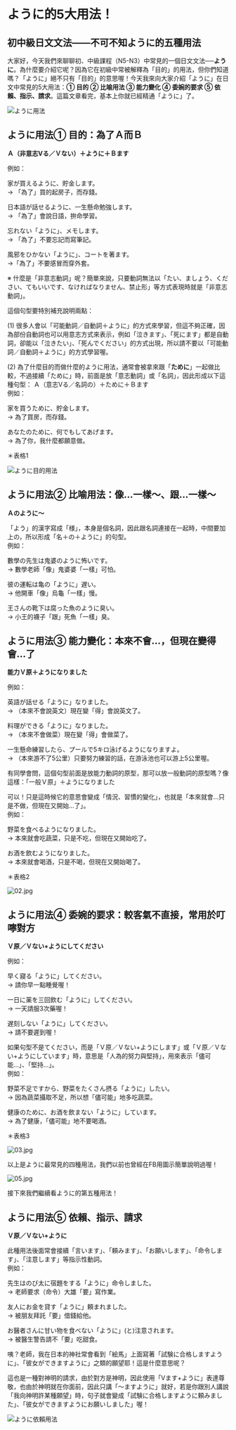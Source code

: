 ように的5大用法！
=========

初中級日文文法——不可不知ように的五種用法
---------------------

大家好，今天我們來聊聊初、中級課程（N5-N3）中常見的一個日文文法──**ように**。為什麼要介紹它呢？因為它在初級中常被解釋為「目的」的用法，但你們知道嗎？「ように」絕不只有「目的」的意思喔！今天我來向大家介紹「ように」在日文中常見的5大用法：**① 目的 ② 比喻用法 ③ 能力變化 ④ 委婉的要求 ⑤ 依賴、指示、請求**。這篇文章看完，基本上你就已經精通「ように」了。

![ように用法](Assets/%E3%82%88%E3%81%86%E3%81%AB%E7%9A%845%E5%A4%A7%E7%94%A8%E6%B3%95%EF%BC%81%20-%20%E7%8E%8B%E5%8F%AF%E6%A8%82%E6%97%A5%E8%AA%9E%EF%BD%9C%E6%9C%80%E5%8F%B0%E7%81%A3%E7%9A%84%E6%95%99%E5%AD%B8%EF%BC%8C%E6%9C%80%E5%A5%BD%E6%87%82%E7%9A%84%E6%97%A5%E8%AA%9E%EF%BD%9C%E7%B7%9A%E4%B8%8A%E8%AA%B2%E7%A8%8B%EF%BD%9C%E5%B0%8F%E7%8F%AD%E6%95%99%E5%AD%B8/content-6b6d58c6-193059-lg.jpg)

  

ように用法① 目的：為了Ａ而Ｂ
---------------

**Ａ（非意志Vる／Ｖない）＋ように＋Ｂます**

例如：

家が買えるように、貯金します。  
→ 「為了」買的起房子，而存錢。

日本語が話せるように、一生懸命勉強します。  
→ 「為了」會說日語，拚命學習。

忘れない「ように」、メモします。  
→ 「為了」不要忘記而寫筆記。

風邪をひかない「ように」、コートを著ます。  
→「為了」不要感冒而穿外套。  
  

※ 什麼是「非意志動詞」呢？簡單來說，只要動詞無法以「たい、ましょう、ください、てもいいです、なければなりません、禁止形」等方式表現時就是「非意志動詞」。

  
  
這個句型要特別補充說明兩點：

(1) 很多人會以「可能動詞／自動詞＋ように」的方式來學習，但這不夠正確，因為部份自動詞也可以用意志方式來表示，例如「泣きます」、「死にます」都是自動詞，卻能以「泣きたい」、「死んでください」的方式出現，所以請不要以「可能動詞／自動詞＋ように」的方式學習喔。

(2) 為了什麼目的而做什麼的ように用法，通常會被拿來跟「**ために**」一起做比較，不過接續「ために」時，前面是放「意志動詞」或「名詞」，因此形成以下這種句型： Ａ（意志Vる／名詞の）＋ために＋Ｂます  
例如：

家を買うために、貯金します。  
→ 為了買房，而存錢。

あなたのために、何でもしてあげます。  
→ 為了你，我什麼都願意做。

＊表格1

![ように目的用法](Assets/%E3%82%88%E3%81%86%E3%81%AB%E7%9A%845%E5%A4%A7%E7%94%A8%E6%B3%95%EF%BC%81%20-%20%E7%8E%8B%E5%8F%AF%E6%A8%82%E6%97%A5%E8%AA%9E%EF%BD%9C%E6%9C%80%E5%8F%B0%E7%81%A3%E7%9A%84%E6%95%99%E5%AD%B8%EF%BC%8C%E6%9C%80%E5%A5%BD%E6%87%82%E7%9A%84%E6%97%A5%E8%AA%9E%EF%BD%9C%E7%B7%9A%E4%B8%8A%E8%AA%B2%E7%A8%8B%EF%BD%9C%E5%B0%8F%E7%8F%AD%E6%95%99%E5%AD%B8/content-efca42e7-189982-lg.jpg)

  
  
  

ように用法② 比喻用法：像…一樣～、跟…一樣～
-----------------------

**Ａのように～**

「よう」的漢字寫成「様」，本身是個名詞，因此跟名詞連接在一起時，中間要加上の，所以形成「名＋の＋ように」的句型。  
例如：

數學の先生は鬼婆のように怖いです。  
→ 數學老師「像」鬼婆婆「一樣」可怕。

彼の運転は亀の「ように」遅い。  
→ 他開車「像」烏龜「一樣」慢。

王さんの靴下は腐った魚のように臭い。  
→ 小王的襪子「跟」死魚「一樣」臭。  
  
  
  

ように用法③ 能力變化：本來不會…，但現在變得會…了
--------------------------

**能力Ｖ原＋ようになりました**

例如：

英語が話せる「ように」なりました。  
→ （本來不會說英文）現在變「得」會說英文了。

料理ができる「ように」なりました。  
→ （本來不會做菜）現在變「得」會做菜了。

一生懸命練習したら、プールで5キロ泳げるようになりますよ。  
→ （本來游不了5公里）只要努力練習的話，在游泳池也可以游上5公里喔。  
  
  
有同學會問，這個句型前面是放能力動詞的原型，那可以放一般動詞的原型嗎？像這樣：「一般Ｖ原」＋ようになりました

可以！只是這時候它的意思會變成「情況、習慣的變化」，也就是「本來就會…只是不做，但現在又開始…了」。  
例如：

野菜を食べるようになりました。  
→ 本來就會吃蔬菜，只是不吃，但現在又開始吃了。

お酒を飲むようになりました。  
→ 本來就會喝酒，只是不喝，但現在又開始喝了。

＊表格2

![02.jpg](Assets/%E3%82%88%E3%81%86%E3%81%AB%E7%9A%845%E5%A4%A7%E7%94%A8%E6%B3%95%EF%BC%81%20-%20%E7%8E%8B%E5%8F%AF%E6%A8%82%E6%97%A5%E8%AA%9E%EF%BD%9C%E6%9C%80%E5%8F%B0%E7%81%A3%E7%9A%84%E6%95%99%E5%AD%B8%EF%BC%8C%E6%9C%80%E5%A5%BD%E6%87%82%E7%9A%84%E6%97%A5%E8%AA%9E%EF%BD%9C%E7%B7%9A%E4%B8%8A%E8%AA%B2%E7%A8%8B%EF%BD%9C%E5%B0%8F%E7%8F%AD%E6%95%99%E5%AD%B8/content-842abd6d-87918-lg.jpg)

  
  
  

ように用法④ 委婉的要求：較客氣不直接，常用於叮嚀對方
---------------------------

**Ｖ原／Ｖない+ようにしてください**

例如：

早く寢る「ように」してください。  
→ 請你早一點睡覺喔！

一日に薬を三回飲む「ように」してください。  
→ 一天請服3次藥喔！

遅刻しない「ように」してください。  
→ 請不要遲到喔！  
  
  
如果句型不是てください，而是「Ｖ原／Ｖない+ようにします」或「Ｖ原／Ｖない+ようにしています」時，意思是「人為的努力與堅持」，用來表示「儘可能…」、「堅持…」。  
例如：

野菜不足ですから、野菜をたくさん摂る「ように」したい。  
→ 因為蔬菜攝取不足，所以想「儘可能」地多吃蔬菜。

健康のために、お酒を飲まない「ように」しています。  
→ 為了健康，「儘可能」地不要喝酒。

＊表格3

![03.jpg](Assets/%E3%82%88%E3%81%86%E3%81%AB%E7%9A%845%E5%A4%A7%E7%94%A8%E6%B3%95%EF%BC%81%20-%20%E7%8E%8B%E5%8F%AF%E6%A8%82%E6%97%A5%E8%AA%9E%EF%BD%9C%E6%9C%80%E5%8F%B0%E7%81%A3%E7%9A%84%E6%95%99%E5%AD%B8%EF%BC%8C%E6%9C%80%E5%A5%BD%E6%87%82%E7%9A%84%E6%97%A5%E8%AA%9E%EF%BD%9C%E7%B7%9A%E4%B8%8A%E8%AA%B2%E7%A8%8B%EF%BD%9C%E5%B0%8F%E7%8F%AD%E6%95%99%E5%AD%B8/content-43566e66-83188-lg.jpg)

以上是ように最常見的四種用法，我們以前也曾經在FB用圖示簡單說明過喔！

![05.jpg](Assets/%E3%82%88%E3%81%86%E3%81%AB%E7%9A%845%E5%A4%A7%E7%94%A8%E6%B3%95%EF%BC%81%20-%20%E7%8E%8B%E5%8F%AF%E6%A8%82%E6%97%A5%E8%AA%9E%EF%BD%9C%E6%9C%80%E5%8F%B0%E7%81%A3%E7%9A%84%E6%95%99%E5%AD%B8%EF%BC%8C%E6%9C%80%E5%A5%BD%E6%87%82%E7%9A%84%E6%97%A5%E8%AA%9E%EF%BD%9C%E7%B7%9A%E4%B8%8A%E8%AA%B2%E7%A8%8B%EF%BD%9C%E5%B0%8F%E7%8F%AD%E6%95%99%E5%AD%B8/content-f9f3df1c-485723-lg.jpg)

接下來我們繼續看ように的第五種用法！  
  
  
  

ように用法⑤ 依賴、指示、請求
---------------

**Ｖ原／Ｖない+ように**

此種用法後面常會接續「言います」、「頼みます」、「お願いします」、「命令します」、「注意します」等指示性動詞。  
例如：

先生はのび太に宿題をする「ように」命令しました。  
→ 老師要求（命令）大雄「要」寫作業。

友人にお金を貸す「ように」頼まれました。  
→ 被朋友拜託「要」借錢給他。

お醫者さんに甘い物を食べない「ように」(と)注意されます。  
→ 被醫生警告請不「要」吃甜食。  
  
  
咦？老師，我在日本的神社常會看到「絵馬」上面寫著「試験に合格しますように」、「彼女ができますように」之類的願望耶！這是什麼意思呢？

這也是一種對神明的請求，由於對方是神明，因此使用「Vます+ように」表達尊敬，也由於神明就在你面前，因此只講「～ますように」就好，若是你跟別人講說「我向神明許某種願望」時，句子就會變成「試験に合格しますように頼みました」、「彼女ができますようにお願いしました」喔！

![ように依賴用法](Assets/%E3%82%88%E3%81%86%E3%81%AB%E7%9A%845%E5%A4%A7%E7%94%A8%E6%B3%95%EF%BC%81%20-%20%E7%8E%8B%E5%8F%AF%E6%A8%82%E6%97%A5%E8%AA%9E%EF%BD%9C%E6%9C%80%E5%8F%B0%E7%81%A3%E7%9A%84%E6%95%99%E5%AD%B8%EF%BC%8C%E6%9C%80%E5%A5%BD%E6%87%82%E7%9A%84%E6%97%A5%E8%AA%9E%EF%BD%9C%E7%B7%9A%E4%B8%8A%E8%AA%B2%E7%A8%8B%EF%BD%9C%E5%B0%8F%E7%8F%AD%E6%95%99%E5%AD%B8/content-6f6ac252-156362-lg.jpg)